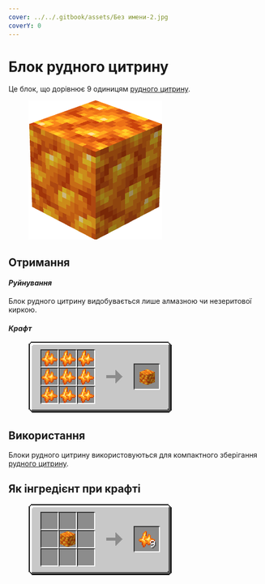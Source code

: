 ```yaml
---
cover: ../../.gitbook/assets/Без имени-2.jpg
coverY: 0
---
```


# Блок рудного цитрину

Це блок, що дорівнює 9 одиницям [рудного цитрину](../materialy/metally-i-mineraly/rudnyi-citrin.md).

<figure><img src="../../.gitbook/assets/raw_yellow_ore_block.png" alt=""><figcaption></figcaption></figure>

## Отримання

#### _Руйнування_

Блок рудного цитрину видобувається лише алмазною чи незеритової киркою.

#### _Крафт_

<figure><img src="../../.gitbook/assets/raw_yellow_ore_block_result-x1.png" alt=""><figcaption></figcaption></figure>

## Використання

Блоки рудного цитрину використовуються для компактного зберігання [рудного цитрину](../materialy/metally-i-mineraly/rudnyi-citrin.md).

## Як інгредієнт при крафті

<figure><img src="../../.gitbook/assets/raw_yellow_ore_result-multi.png" alt=""><figcaption></figcaption></figure>
